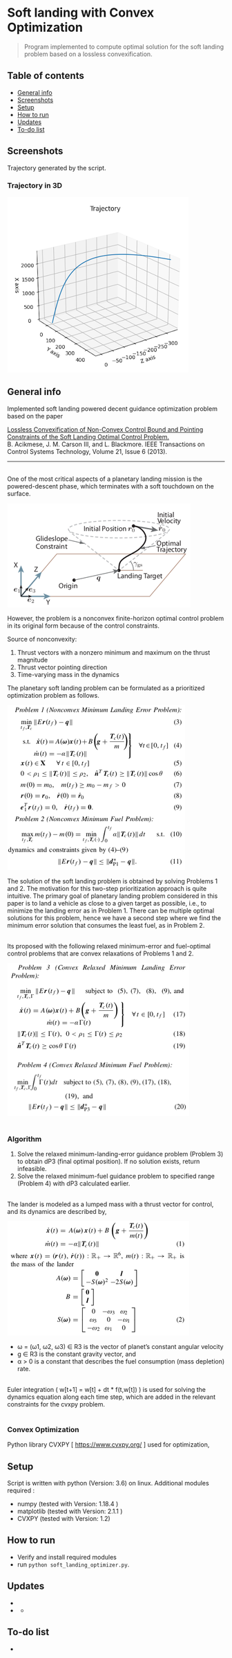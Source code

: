 # Soft landing with Convex Optimization
> Program implemented to compute optimal solution for the soft landing problem based on a lossless convexification.   

## Table of contents
* [General info](#general-info)
* [Screenshots](#screenshots)
* [Setup](#setup)
* [How to run ](#how)
* [Updates](#updates)
* [To-do list](#to-do)


## Screenshots
Trajectory generated by the script.   
### Trajectory in 3D   

![results](img/trajectory.png)      


## General info
Implemented soft landing powered decent guidance optimization problem based on the paper   

[Lossless Convexification of Non-Convex Control Bound and Pointing Constraints of the Soft Landing Optimal Control Problem.](http://www.larsblackmore.com/iee_tcst13.pdf)     
B. Acikmese, J. M. Carson III, and L. Blackmore. IEEE Transactions on Control Systems Technology, Volume 21, Issue 6 (2013).   
***   

&nbsp;         
One of the most critical aspects of a planetary landing mission is the powered-descent phase, which terminates with a soft touchdown on the surface.     

![results](./img/glideslope.png)   

However, the problem is a nonconvex finite-horizon optimal control problem in its original form because of the control constraints.    

Source of nonconvexity:    

1. Thrust vectors with a nonzero minimum and maximum on the thrust magnitude     
2. Thrust vector pointing direction    
3. Time-varying mass in the dynamics

The planetary soft landing problem can be formulated as a prioritized optimization problem as
follows.

![results](./img/problem_formulation.png)   

The solution of the soft landing problem is obtained by solving Problems 1 and 2. The motivation for this two-step prioritization approach is quite intuitive. The primary goal of planetary landing problem considered in this paper is to land a vehicle as close to a given target as possible, i.e., to minimize the landing error as in Problem 1. There can be multiple optimal solutions for this problem, hence we have a second step where we find the minimum error solution that consumes the least fuel, as in Problem 2.          
&nbsp;    

Its proposed with the following relaxed minimum-error and fuel-optimal control problems that are convex relaxations of Problems 1 and 2.   

![results](./img/problem_solution.png)   
&nbsp;    


### Algorithm    

1. Solve the relaxed minimum-landing-error guidance problem (Problem 3) to obtain dP3 (final optimal position). If no solution exists, return infeasible.  
2. Solve the relaxed minimum-fuel guidance problem to specified range (Problem 4) with dP3 calculated earlier.   
  
&nbsp;   
The lander is modeled as a lumped mass with a thrust vector for control, and its dynamics are described by,    

![results](./img/dynamics.png)   

*  ω = (ω1, ω2, ω3) ∈ R3 is the vector of planet’s constant angular velocity   
*  g ∈ R3 is the constant gravity vector, and     
*  α > 0 is a constant that describes the fuel consumption (mass depletion) rate.   


&nbsp;     
Euler integration ( w[t+1] = w[t] + dt * f(t,w[t]) ) is used for solving the dynamics equation along each time step, which are added in the relevant constraints for the cvxpy problem.  
&nbsp;    
### Convex Optimization    

Python library CVXPY [ https://www.cvxpy.org/ ] used for optimization,    

## Setup
Script is written with python (Version: 3.6) on linux. Additional modules required :   

* numpy  (tested with Version: 1.18.4 )
* matplotlib  (tested with Version: 2.1.1 )
* CVXPY (tested with Version: 1.2)

## How to run   
* Verify and install required modules 
* run `python soft_landing_optimizer.py`. 


## Updates   
*   
*   *  

## To-do list
* 

